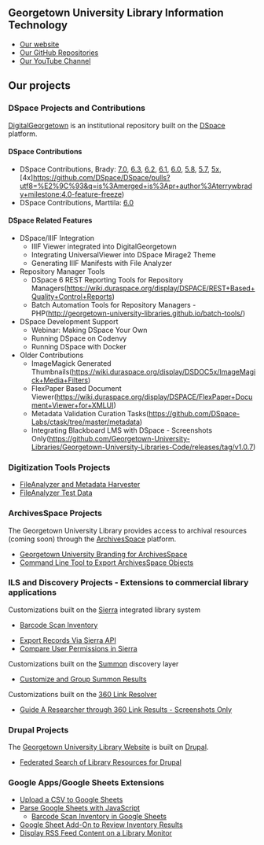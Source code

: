## Georgetown University Library Information Technology

* [Our website](http://www.library.georgetown.edu/lit/code)
* [Our GitHub Repositories](https://github.com/Georgetown-University-Libraries/georgetown-university-libraries.github.io)
* [Our YouTube Channel](https://www.youtube.com/playlist?list=PLqP8OmiY4pxGIlEdnpkeJcA4JQ9VomDLP)

## Our projects

### DSpace Projects and Contributions

[DigitalGeorgetown](https://repository.library.georgetown.edu/) is an institutional repository built on the [DSpace](http://dspace.org/) platform.

#### DSpace Contributions
- DSpace Contributions, Brady: 
[7.0](https://github.com/DSpace/DSpace/pulls?utf8=%E2%9C%93&q=is%3Amerged+is%3Apr+author%3Aterrywbrady+milestone%3A7.0+), 
[6.3](https://github.com/DSpace/DSpace/pulls?utf8=%E2%9C%93&q=is%3Amerged+is%3Apr+author%3Aterrywbrady+milestone%3A6.3+), 
[6.2](https://github.com/DSpace/DSpace/pulls?utf8=%E2%9C%93&q=is%3Amerged+is%3Apr+author%3Aterrywbrady+milestone%3A6.2+), 
[6.1](https://github.com/DSpace/DSpace/pulls?utf8=%E2%9C%93&q=is%3Amerged+is%3Apr+author%3Aterrywbrady+milestone%3A6.1+), 
[6.0](https://github.com/DSpace/DSpace/pulls?utf8=%E2%9C%93&q=is%3Amerged+is%3Apr+author%3Aterrywbrady+milestone%3A6.0+), 
[5.8](https://github.com/DSpace/DSpace/pulls?utf8=%E2%9C%93&q=is%3Amerged+is%3Apr+author%3Aterrywbrady+milestone%3A5.8+), 
[5.7](https://github.com/DSpace/DSpace/pulls?utf8=%E2%9C%93&q=is%3Amerged+is%3Apr+author%3Aterrywbrady+milestone%3A5.7+), 
[5x](https://github.com/DSpace/DSpace/pulls?utf8=%E2%9C%93&q=is%3Amerged+is%3Apr+author%3Aterrywbrady+milestone:5.0-feature-freeze), 
[4x]https://github.com/DSpace/DSpace/pulls?utf8=%E2%9C%93&q=is%3Amerged+is%3Apr+author%3Aterrywbrady+milestone:4.0-feature-freeze)
- DSpace Contributions, Marttila: 
[6.0](https://github.com/DSpace/DSpace/pulls?utf8=%E2%9C%93&q=is%3Amerged+is%3Apr+author%3Amjmarttila+milestone%3A6.0+) 

#### DSpace Related Features
- DSpace/IIIF Integration
  - IIIF Viewer integrated into DigitalGeorgetown
  - Integrating UniversalViewer into DSpace Mirage2 Theme
  - Generating IIIF Manifests with File Analyzer
- Repository Manager Tools
  - DSpace 6 REST Reporting Tools for Repository Managers(https://wiki.duraspace.org/display/DSPACE/REST+Based+Quality+Control+Reports)
  - Batch Automation Tools for Repository Managers - PHP(http://georgetown-university-libraries.github.io/batch-tools/)
- DSpace Development Support
  - Webinar: Making DSpace Your Own
  - Running DSpace on Codenvy
  - Running DSpace with Docker
- Older Contributions
  - ImageMagick Generated Thumbnails(https://wiki.duraspace.org/display/DSDOC5x/ImageMagick+Media+Filters)
  - FlexPaper Based Document Viewer(https://wiki.duraspace.org/display/DSPACE/FlexPaper+Document+Viewer+for+XMLUI)
  - Metadata Validation Curation Tasks(https://github.com/DSpace-Labs/ctask/tree/master/metadata)
  - Integrating Blackboard LMS with DSpace - Screenshots Only(https://github.com/Georgetown-University-Libraries/Georgetown-University-Libraries-Code/releases/tag/v1.0.7)

### Digitization Tools Projects

* [FileAnalyzer and Metadata Harvester](http://georgetown-university-libraries.github.io/File-Analyzer/)
* [FileAnalyzer Test Data](https://github.com/Georgetown-University-Libraries/File-Analyzer-Test-Data)

### ArchivesSpace Projects 

The Georgetown University Library provides access to archival resources (coming soon) through the [ArchivesSpace](http://archivesspace.org/) platform.

- [Georgetown University Branding for ArchivesSpace](https://github.com/Georgetown-University-Libraries/GUArchivesSpace)
- [Command Line Tool to Export ArchivesSpace Objects](https://github.com/Georgetown-University-Libraries/ASObjectExport)

### ILS and Discovery Projects - Extensions to commercial library applications

Customizations built on the [Sierra](https://www.iii.com/products/sierra) integrated library system
- [Barcode Scan Inventory](https://github.com/Georgetown-University-Libraries/BarcodeInventory)
* [Export Records Via Sierra API](http://georgetown-university-libraries.github.io/GUExtractSierraBibs/)
* [Compare User Permissions in Sierra](https://github.com/Georgetown-University-Libraries/Georgetown-University-Libraries-Code/releases/tag/v1.0.4)

Customizations built on the [Summon](http://www.proquest.com/products-services/The-Summon-Service.html) discovery layer
* [Customize and Group Summon Results](https://github.com/Georgetown-University-Libraries/SummonCustomization)

Customizations built on the [360 Link Resolver](http://www.proquest.com/products-services/management-solutions/360-Core.html)
* [Guide A Researcher through 360 Link Results - Screenshots Only](https://github.com/Georgetown-University-Libraries/Georgetown-University-Libraries-Code/releases/tag/v1.0.10)

### Drupal Projects

The [Georgetown University Library Website](http://www.library.georgetown.edu/) is built on [Drupal](https://www.drupal.org/).

* [Federated Search of Library Resources for Drupal](http://georgetown-university-libraries.github.io/gusuper/)

### Google Apps/Google Sheets Extensions
- [Upload a CSV to Google Sheets](https://github.com/Georgetown-University-Libraries/PlainTextCSV_GoogleAppsScript)
- [Parse Google Sheets with JavaScript](https://github.com/Georgetown-University-Libraries/ParseGoogleSheetWithJavascript)
  - [Barcode Scan Inventory in Google Sheets](https://github.com/Georgetown-University-Libraries/BarcodeInventory/tree/master/gs)
- [Google Sheet Add-On to Review Inventory Results](https://github.com/Georgetown-University-Libraries/BarcodeInventory/tree/master/gs-addon)
- [Display RSS Feed Content on a Library Monitor](https://github.com/Georgetown-University-Libraries/RSSFeedDisplay_GoogleAppScript/blob/master/README.md)
